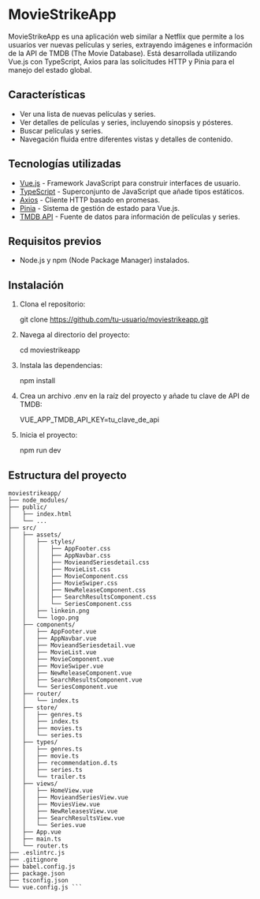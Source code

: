 # MovieStrikeApp

MovieStrikeApp es una aplicación web similar a Netflix que permite a los usuarios ver nuevas películas y series, extrayendo imágenes e información de la API de TMDB (The Movie Database). Está desarrollada utilizando Vue.js con TypeScript, Axios para las solicitudes HTTP y Pinia para el manejo del estado global.

## Características

- Ver una lista de nuevas películas y series.
- Ver detalles de películas y series, incluyendo sinopsis y pósteres.
- Buscar películas y series.
- Navegación fluida entre diferentes vistas y detalles de contenido.

## Tecnologías utilizadas

- [Vue.js](https://vuejs.org/) - Framework JavaScript para construir interfaces de usuario.
- [TypeScript](https://www.typescriptlang.org/) - Superconjunto de JavaScript que añade tipos estáticos.
- [Axios](https://axios-http.com/) - Cliente HTTP basado en promesas.
- [Pinia](https://pinia.vuejs.org/) - Sistema de gestión de estado para Vue.js.
- [TMDB API](https://www.themoviedb.org/documentation/api) - Fuente de datos para información de películas y series.

## Requisitos previos

- Node.js y npm (Node Package Manager) instalados.

## Instalación

1. Clona el repositorio:

   git clone https://github.com/tu-usuario/moviestrikeapp.git

2. Navega al directorio del proyecto:

    cd moviestrikeapp

3. Instala las dependencias:
 
    npm install

4. Crea un archivo .env en la raíz del proyecto y añade tu clave de API de TMDB:

   VUE_APP_TMDB_API_KEY=tu_clave_de_api

5. Inicia el proyecto:

   npm run dev

## Estructura del proyecto
```
moviestrikeapp/
├── node_modules/
├── public/
│   ├── index.html
│   └── ...
├── src/
│   ├── assets/
│   │   ├── styles/
│   │   │   ├── AppFooter.css
│   │   │   ├── AppNavbar.css
│   │   │   ├── MovieandSeriesdetail.css
│   │   │   ├── MovieList.css
│   │   │   ├── MovieComponent.css
│   │   │   ├── MovieSwiper.css
│   │   │   ├── NewReleaseComponent.css
│   │   │   ├── SearchResultsComponent.css
│   │   │   └── SeriesComponent.css
│   │   ├── linkein.png
│   │   └── logo.png
│   ├── components/
│   │   ├── AppFooter.vue
│   │   ├── AppNavbar.vue
│   │   ├── MovieandSeriesdetail.vue
│   │   ├── MovieList.vue
│   │   ├── MovieComponent.vue
│   │   ├── MovieSwiper.vue
│   │   ├── NewReleaseComponent.vue
│   │   ├── SearchResultsComponent.vue
│   │   └── SeriesComponent.vue
│   ├── router/
│   │   └── index.ts
│   ├── store/
│   │   ├── genres.ts
│   │   ├── index.ts
│   │   ├── movies.ts
│   │   └── series.ts
│   ├── types/
│   │   ├── genres.ts
│   │   ├── movie.ts
│   │   ├── recommendation.d.ts
│   │   ├── series.ts
│   │   └── trailer.ts
│   ├── views/
│   │   ├── HomeView.vue
│   │   ├── MovieandSeriesView.vue
│   │   ├── MoviesView.vue
│   │   ├── NewReleasesView.vue
│   │   ├── SearchResultsView.vue
│   │   └── Series.vue
│   ├── App.vue
│   ├── main.ts
│   └── router.ts
├── .eslintrc.js
├── .gitignore
├── babel.config.js
├── package.json
├── tsconfig.json
└── vue.config.js ```